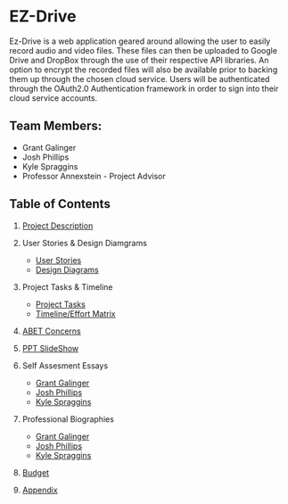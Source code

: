 # EZ-Drive
Ez-Drive is a web application geared around allowing the user to easily record audio and video files. These files can then be uploaded to Google Drive and DropBox through the use of their respective API libraries. An option to encrypt the recorded files will also be available prior to backing them up through the chosen cloud service. Users will be authenticated through the OAuth2.0 Authentication framework in order to sign into their cloud service accounts. 


## Team Members:
* Grant Galinger
* Josh Phillips
* Kyle Spraggins
* Professor Annexstein - Project Advisor


## Table of Contents

1. [Project Description](Files/Assignments/Project_Description.md)

2. User Stories & Design Diamgrams
    * [User Stories](Files/Assignments/User_Stories.md)
    * [Design Diagrams](Files/Assignments//Design_Diagrams.md)

3. Project Tasks & Timeline
    * [Project Tasks](Files/Assignments/Task_List.md)
    * [Timeline/Effort Matrix](Files/Assignments/Milestones.md)

4. [ABET Concerns](Files/Assignments/Constraints.md)

5. [PPT SlideShow](Files/Final_Presentation/PresentationFinal.pptx)

6. Self Assesment Essays
    * [Grant Galinger](Files/Assignments/Self_Assessment_Essays/Grant_Galinger_Assessment.md)
    * [Josh Phillips](Files/Assignments/Self_Assessment_Essays/Josh_Phillips_Assessment.md)
    * [Kyle Spraggins](Files/Assignments/Self_Assessment_Essays/Kyle_Spraggins_Assessment.md)

7. Professional Biographies
    * [Grant Galinger](Files/Assignments/Professional_Biographies/Grant_Galinger_Professional_Bio.md)
    * [Josh Phillips](Files/Assignments/Professional_Biographies/Josh_Phillips_Professional_Bio.md)
    * [Kyle Spraggins](Files/Assignments/Professional_Biographies/Kyle_Spraggins_Professional_Bio.md)

8. [Budget](Files/Resources/Budget.md)

9. [Appendix](Files/Resources/Appendix.md) 
